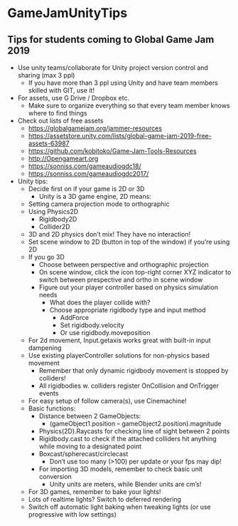 # GameJamUnityTips
## Tips for students coming to Global Game Jam 2019

-	Use unity teams/collaborate for Unity project version control and sharing (max 3 ppl)
    -	If you have more than 3 ppl using Unity and have team members skilled with GIT, use it!
-	For assets, use G Drive / Dropbox etc.
    -	Make sure to organize everything so that every team member knows where to find things
-	Check out lists of free assets
    -	https://globalgamejam.org/jammer-resources
    -	https://assetstore.unity.com/lists/global-game-jam-2019-free-assets-63987
    -	https://github.com/kobitoko/Game-Jam-Tools-Resources
    -	http://Opengameart.org
    -	https://sonniss.com/gameaudiogdc18/
    -	https://sonniss.com/gameaudiogdc2017/
-	Unity tips:
    -	Decide first on if your game is 2D or 3D
          -	Unity is a 3D game engine, 2D means:
    -	Setting camera projection mode to orthographic
    -	Using Physics2D
          -	Rigidbody2D
          -	Collider2D
    -	3D and 2D physics don’t mix! They have no interaction!
    -	Set scene window to 2D (button in top of the window) if you’re using 2D
    -	If you go 3D
          -	Choose between perspective and orthographic projection
          -	On scene window, click the icon top-right corner XYZ indicator to switch between prespective and ortho in scene window
          -	Figure out your player controller based on physics simulation needs
            -	What does the player collide with?
            - Choose appropriate rigidbody type and input method
                -	AddForce
              -	Set rigidbody.velocity
              -	Or use rigidbody.moveposition
    -	For 2d movement, Input.getaxis works great with built-in input dampening
    -	Use existing playerController solutions for non-physics based movement
          -	Remember that only dynamic rigidbody movement is stopped by colliders!
          -	All rigidbodies w. colliders register OnCollision and OnTrigger events
    -	For easy setup of follow camera(s), use Cinemachine!
    -	Basic functions:
          -	Distance between 2 GameObjects:
            -	(gameObject1.position – gameObject2.position).magnitude
          -	Physics(2D).Raycasts for checking line of sight between 2 points
          -	Rigidbody.cast to check if the attached colliders hit anything while moving to a designated point
          -	Boxcast/spherecast/circlecast
            -	Don’t use too many (>100) per update or your fps may dip!
          -	For importing 3D models, remember to check basic unit conversion
            -	Unity units are meters, while Blender units are cm’s!
    -	For 3D games, remember to bake your lights!
    -	Lots of realtime lights? Switch to deferred rendering
    -	Switch off automatic light baking when tweaking lights (or use progressive with low settings)

